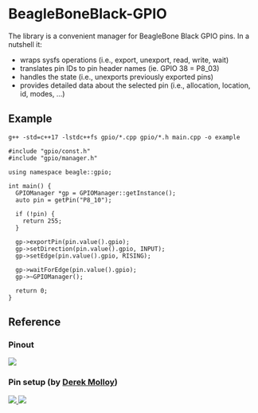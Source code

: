 # BeagleBoneBlack-GPIO

The library is a convenient manager for BeagleBone Black GPIO pins. In a nutshell it:

* wraps sysfs operations (i.e., export, unexport, read, write, wait)
* translates pin IDs to pin header names (ie. GPIO 38 = P8_03)
* handles the state (i.e., unexports previously exported pins)
* provides detailed data about the selected pin (i.e., allocation, location, id, modes, ...)

## Example
```
g++ -std=c++17 -lstdc++fs gpio/*.cpp gpio/*.h main.cpp -o example
```

```
#include "gpio/const.h"
#include "gpio/manager.h"

using namespace beagle::gpio;

int main() {
  GPIOManager *gp = GPIOManager::getInstance();
  auto pin = getPin("P8_10");

  if (!pin) {
    return 255;
  }

  gp->exportPin(pin.value().gpio);
  gp->setDirection(pin.value().gpio, INPUT);
  gp->setEdge(pin.value().gpio, RISING);

  gp->waitForEdge(pin.value().gpio);
  gp->~GPIOManager();

  return 0;
}
```

## Reference
### Pinout
![](http://mkaczanowski.com/wp-content/uploads/2014/03/resizedimage600667-hwio-beaglebone-ports2.png) 

### Pin setup (by [Derek Molloy](https://github.com/derekmolloy/boneDeviceTree))
[![](http://mkaczanowski.com/wp-content/uploads/2014/03/p8p9-300x169.jpg) ](http://mkaczanowski.com/wp-content/uploads/2014/03/BeagleboneBlackP8HeaderTable.pdf)  [![](http://mkaczanowski.com/wp-content/uploads/2014/03/P9-300x146.jpg)](http://mkaczanowski.com/wp-content/uploads/2014/03/BeagleboneBlackP9HeaderTable.pdf)
